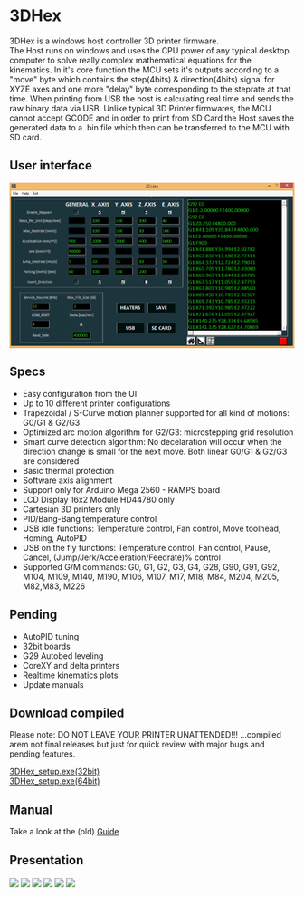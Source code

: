 # 3DHex

3DHex is a windows host controller 3D printer firmware.  
The Host runs on windows and uses the CPU power of any typical desktop computer to solve really complex mathematical equations for the kinematics. In it's core function the MCU sets it's outputs according to a "move" byte which contains the step(4bits) & direction(4bits) signal for XYZE axes and one more "delay" byte corresponding to the steprate at that time. When printing from USB the host is calculating real time and sends the raw binary data via USB. Unlike typical 3D Printer firmwares, the MCU cannot accept GCODE and in order to print from SD Card the Host saves the generated data to a .bin file which then can be transferred to the MCU with SD card.

## User interface
<img align="center" src="https://github.com/3DHexfw/3DHex/blob/master/Host/GUI.png" />

## Specs

* Easy configuration from the UI  
* Up to 10 different printer configurations  
* Trapezoidal / S-Curve motion planner supported for all kind of motions: G0/G1 & G2/G3  
* Optimized arc motion algorithm for G2/G3: microstepping grid resolution  
* Smart curve detection algorithm: No decelaration will occur when the direction change is small for the next move. Both linear G0/G1 & G2/G3 are considered  
* Basic thermal protection  
* Software axis alignment   
* Support only for Arduino Mega 2560 - RAMPS board  
* LCD Display 16x2 Module HD44780 only  
* Cartesian 3D printers only  
* PID/Bang-Bang temperature control  
* USB idle functions: Temperature control, Fan control, Move toolhead, Homing, AutoPID  
* USB on the fly functions: Temperature control, Fan control, Pause, Cancel, (Jump/Jerk/Acceleration/Feedrate)% control  
* Supported G/M commands: G0, G1, G2, G3, G4, G28, G90, G91, G92, M104, M109, M140, M190, M106, M107, M17, M18, M84, M204, M205, M82,M83, M226

## Pending

* AutoPID tuning  
* 32bit boards  
* G29 Autobed leveling  
* CoreXY and delta printers  
* Realtime kinematics plots  
* Update manuals  

## Download compiled

Please note: DO NOT LEAVE YOUR PRINTER UNATTENDED!!! ...compiled arem not final releases but just for quick review with major bugs and pending features.

[3DHex_setup.exe(32bit)](https://www.youtube.com/channel/UCmxyTgfH-faXP00cXr8jxtA?view_as=subscriber)  
[3DHex_setup.exe(64bit)](https://www.youtube.com/channel/UCmxyTgfH-faXP00cXr8jxtA?view_as=subscriber)

## Manual

Take a look at the (old) [Guide](https://github.com/3DHexfw/3DHex/blob/master/Host/Host%20saved%20files/3DHex/Guide_1.0.2.pdf)

## Presentation 

<img align="center" src="https://github.com/3DHexfw/3DHex/blob/develop/Docs/Presentation/3D%20Printer.JPG" />

<img align="center" src="https://github.com/3DHexfw/3DHex/blob/develop/Docs/Presentation/Host.JPG" />

<img align="center" src="https://github.com/3DHexfw/3DHex/blob/develop/Docs/Presentation/MCU.JPG" />

<img align="center" src="https://github.com/3DHexfw/3DHex/blob/develop/Docs/Presentation/S-Curve.JPG" />

<img align="center" src="https://github.com/3DHexfw/3DHex/blob/develop/Docs/Presentation/Jerk.JPG" />

<img align="center" src="https://github.com/3DHexfw/3DHex/blob/develop/Docs/Presentation/Curve%20detection.JPG" />